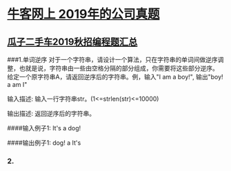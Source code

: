 # [牛客网上 2019年的公司真题](https://www.nowcoder.com/contestRoom?mutiTagIds=1657)

## [瓜子二手车2019秋招编程题汇总](https://www.nowcoder.com/test/18874168/summary)
###1.单词逆序 
对于一个字符串，请设计一个算法，只在字符串的单词间做逆序调整，也就是说，字符串由一些由空格分隔的部分组成，你需要将这些部分逆序。
给定一个原字符串A，请返回逆序后的字符串。例，输入"I am a boy!", 输出"boy! a am I"

输入描述:
输入一行字符串str。(1<=strlen(str)<=10000)

输出描述:
返回逆序后的字符串。

####输入例子1:
It's a dog!

####输出例子1:
dog! a It's

### 2. 

